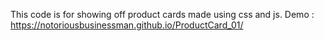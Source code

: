 This code is for showing off product cards made using css and js.
Demo : https://notoriousbusinessman.github.io/ProductCard_01/
